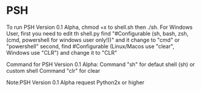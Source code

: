 # PSH
To run PSH Version 0.1 Alpha, chmod +x to shell.sh then ./sh.
For Windows User, first you need to edit th shell.py find "#Configurable (sh, bash, zsh, (cmd, powershell for windows user only!))" and it change to "cmd" or "powershell" second, find #Configurable (Linux/Macos use "clear", Windows use "CLR") and change it to "CLR"

Command for PSH Version 0.1 Alpha:
Command "sh" for defaut shell (sh) or custom shell
Command "clr" for clear

Note:PSH Version 0.1 Alpha request Python2x or higher
